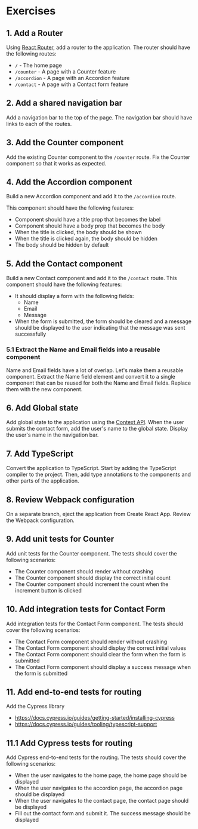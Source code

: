 # Exercises

## 1. Add a Router

Using [React Router](https://reacttraining.com/react-router/web/guides/quick-start), add a router to
the application. The router should have the following routes:

- `/` - The home page
- `/counter` - A page with a Counter feature
- `/accordion` - A page with an Accordion feature
- `/contact` - A page with a Contact form feature

## 2. Add a shared navigation bar

Add a navigation bar to the top of the page. The navigation bar should have links to each of the
routes.

## 3. Add the Counter component

Add the existing Counter component to the `/counter` route. Fix the Counter component so that it
works as expected.

## 4. Add the Accordion component

Build a new Accordion component and add it to the `/accordion` route.

This component should have the following features:

- Component should have a title prop that becomes the label
- Component should have a body prop that becomes the body
- When the title is clicked, the body should be shown
- When the title is clicked again, the body should be hidden
- The body should be hidden by default

## 5. Add the Contact component

Build a new Contact component and add it to the `/contact` route. This component should have the
following features:

- It should display a form with the following fields:
  - Name
  - Email
  - Message
- When the form is submitted, the form should be cleared and a message should be displayed to the
  user indicating that the message was sent successfully

### 5.1 Extract the Name and Email fields into a reusable component

Name and Email fields have a lot of overlap. Let's make them a reusable component. Extract the Name
field element and convert it to a single component that can be reused for both the Name and Email
fields. Replace them with the new component.

## 6. Add Global state

Add global state to the application using the [Context API](https://reactjs.org/docs/context.html).
When the user submits the contact form, add the user's name to the global state. Display the user's
name in the navigation bar.

## 7. Add TypeScript

Convert the application to TypeScript. Start by adding the TypeScript compiler to the project. Then,
add type annotations to the components and other parts of the application.

## 8. Review Webpack configuration

On a separate branch, eject the application from Create React App. Review the Webpack configuration.

## 9. Add unit tests for Counter

Add unit tests for the Counter component. The tests should cover the following scenarios:

- The Counter component should render without crashing
- The Counter component should display the correct initial count
- The Counter component should increment the count when the increment button is clicked

## 10. Add integration tests for Contact Form

Add integration tests for the Contact Form component. The tests should cover the following
scenarios:

- The Contact Form component should render without crashing
- The Contact Form component should display the correct initial values
- The Contact Form component should clear the form when the form is submitted
- The Contact Form component should display a success message when the form is submitted

## 11. Add end-to-end tests for routing

Add the Cypress library

- https://docs.cypress.io/guides/getting-started/installing-cypress
- https://docs.cypress.io/guides/tooling/typescript-support

## 11.1 Add Cypress tests for routing

Add Cypress end-to-end tests for the routing. The tests should cover the following scenarios:

- When the user navigates to the home page, the home page should be displayed
- When the user navigates to the accordion page, the accordion page should be displayed
- When the user navigates to the contact page, the contact page should be displayed
- Fill out the contact form and submit it. The success message should be displayed
